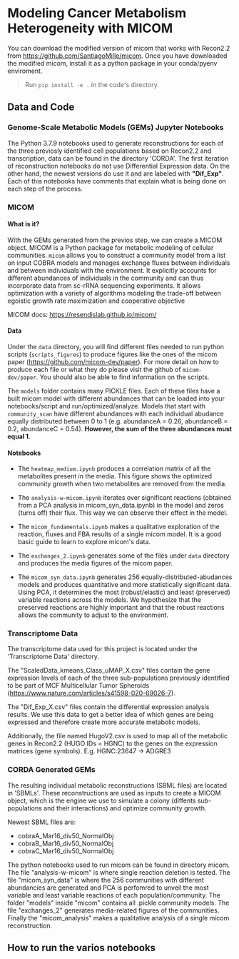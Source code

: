 # Modeling Cancer Metabolism Heterogeneity with MICOM

You can download the modified version of micom that works with Recon2.2 from https://github.com/SantiagoMille/micom.
Once you have downloaded the modified micom, install it as a python package in your conda/pyenv enviroment. 
> Run `pip install -e .` in the code's directory. 

## Data and Code

### Genome-Scale Metabolic Models (GEMs) Jupyter Notebooks

The Python 3.7.9 notebooks used to generate reconstructions for each of the three previosly identified cell populations based on Recon2.2 and transcription, data can be found in the directory 'CORDA'. The first iteration of reconstruction notebooks do not use Differential Expression data. On the other hand, the newest versions do use it and are labeled with **"Dif_Exp"**. Each of this notebooks have comments that explain what is being done on each step of the process.

### MICOM

#### What is it?
With the GEMs generated from the previos step, we can create a MICOM object. MICOM is a Python package for metabolic modeling of cellular communities. `micom` allows you to construct a community model from a list on input COBRA models and manages exchange fluxes between individuals and between individuals with the environment. It explicitly accounts for different abundances of individuals in the community and can thus incorporate data from sc-rRNA sequencing experiments. It allows optimization with a variety of algorithms modeling the trade-off between egoistic growth rate maximization and cooperative objective

MICOM docs: https://resendislab.github.io/micom/

#### Data
Under the `data` directory, you will find different files needed to run python scripts (`scripts_figures`) to produce figures like the ones of the micom paper (https://github.com/micom-dev/paper). For more detail on how to produce each file or what they do please visit the github of `micom-dev/paper`. You should also be able to find information on the scripts.

The `models` folder contains many PICKLE files. Each of these files have a built micom model with different abundances that can be loaded into your notebooks/script and run/optimized/analyze. Models that start with `community_scan` have different abundances with each individual abudance equally distributed between 0 to 1 (e.g. abundanceA = 0.26, abundanceB = 0.2, abundanceC = 0.54). **However, the sum of the three abundances must equal 1**.  

#### Notebooks

- The `heatmap_medium.ipynb` produces a correlation matrix of all the metabolites present in the media. This figure shows the optimized community growth when two metabolites are removed from the media.  

- The `analysis-w-micom.ipynb` iterates over significant reactions (obtained from a PCA analysis in micom_syn_data.ipynb) in the model and zeros (turns off) their flux. This way we can observe their effect in the model.

- The `micom_fundamentals.ipynb` makes a qualitative exploration of the reaction, fluxes and FBA results of a single micom model. It is a good basic guide to learn to explore micom's data.

- The `exchanges_2.ipynb` generates some of the files under `data` directory and produces the media figures of the micom paper. 

- The `micom_syn_data.ipynb` generates 256 equally-distributed-abudances models and produces quantitative and more statistically significant data. Using PCA, it determines the most (robust/elastic) and least (preserved) variable reactions across the models. We hypothesize that the preserved reactions are highly important and that the robust reactions allows the community to adjust to the environment.



### Transcriptome Data

The transcriptome data used for this project is located under the 'Transcriptome Data' directory. 

The "ScaledData_kmeans_Class_uMAP_X.csv" files contain the gene expression levels of each of the three sub-populations previously identified to be part of MCF Multicellular Tumor Spheroids (https://www.nature.com/articles/s41598-020-69026-7). 

The "Dif_Exp_X.csv" files contain the differential expression analysis results. We use this data to get a better idea of which genes are being expressed and therefore create more accurate metabolic models.

Additionally, the file named HugoV2.csv is used to map all of the metabolic genes in Recon2.2 (HUGO IDs = HGNC) to the genes on the expression matrices (gene symbols). E.g. HGNC:23647 -> ADGRE3

### CORDA Generated GEMs 

The resulting individual metabolic reconstructions (SBML files) are located in 'SBMLs'. These reconstructions are used as inputs to create a MICOM object, which is the engine we use to simulate a colony (diffents sub-populations and their interactions) and optimize community growth. 

Newest SBML files are: 
 - cobraA_Mar16_div50_NormalObj
 - cobraB_Mar16_div50_NormalObj
 - cobraC_Mar16_div50_NormalObj

The python notebooks used to run micom can be found in directory micom. The file "analysis-w-micom" is where single reaction deletion is tested. The file "micom_syn_data" is where the 256 communities with different abundancies are generated and PCA is perfomred to unveil the most variable and least variable reactions of each population/community. The folder "models" inside "micom" contains all .pickle community models. The file "exchanges_2" generates media-related figures of the communities. Finally the "micom_analysis" makes a qualitative analysis of a single micom reconstruction. 


## How to run the varios notebooks